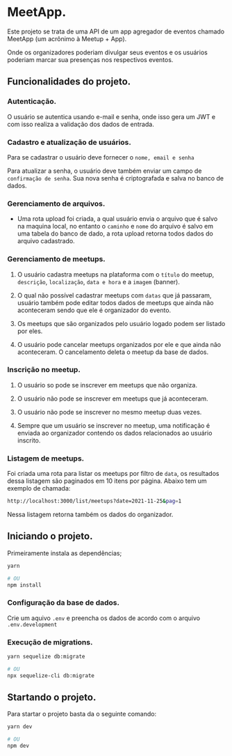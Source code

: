 # MeetApp.

Este projeto se trata de uma API de um app agregador de
eventos chamado MeetApp (um acrônimo à Meetup + App).

Onde os organizadores poderiam divulgar seus
eventos e os usuários poderiam marcar sua presenças nos
respectivos eventos.

## Funcionalidades do projeto.
### Autenticação.
O usuário se autentica usando e-mail e senha, onde isso gera um JWT e com isso realiza a validação dos dados de entrada.

### Cadastro e atualização de usuários.
Para se cadastrar o usuário deve fornecer o ``nome, email e senha``

Para atualizar a senha, o usuário deve também enviar um campo de ``confirmação de senha``.
Sua nova senha é criptografada e salva no banco de dados.

### Gerenciamento de arquivos.
- Uma rota upload foi criada, a qual usuário envia o arquivo que é salvo na maquina local, no entanto o ``caminho`` e ``nome`` do arquivo é salvo em uma tabela do banco de dado, a rota upload retorna todos dados do arquivo cadastrado.

### Gerenciamento de meetups.
1. O usuário cadastra meetups na plataforma com o ``título`` do meetup, ``descrição``, ``localização``, ``data e hora`` e a ``imagem`` (banner).

2. O qual não possível cadastrar meetups com `datas` que já passaram,
usuário também pode editar todos dados de meetups que ainda não aconteceram sendo que ele é organizador do evento.

3. Os meetups que são organizados pelo usuário logado podem ser listado por eles.

4. O usuário pode cancelar meetups organizados por ele e que ainda não aconteceram. O cancelamento deleta o meetup da base de dados.

### Inscrição no meetup.
1. O usuário so pode se inscrever em meetups que não organiza.

2. O usuário não pode se inscrever em meetups que já aconteceram.

3. O usuário não pode se inscrever no mesmo meetup duas vezes.

4. Sempre que um usuário se inscrever no meetup, uma notificação é enviada ao organizador contendo os dados relacionados ao usuário inscrito.

### Listagem de meetups.
Foi criada uma rota para listar os meetups por filtro de ``data``, os resultados dessa listagem são paginados em 10 itens por página. Abaixo tem um exemplo de chamada:

```sh
http://localhost:3000/list/meetups?date=2021-11-25&pag=1
```
Nessa listagem retorna também os dados do organizador.

## Iniciando o projeto.

Primeiramente instala as dependências;
```sh
yarn

# OU
npm install
```
### Configuração da base de dados.
Crie um aquivo ``.env`` e preencha os dados de acordo com o arquivo `.env.development`

### Execução de migrations.

```sh
yarn sequelize db:migrate

# OU
npx sequelize-cli db:migrate
```
## Startando o projeto.
Para startar o projeto basta da o seguinte comando:

```sh
yarn dev

# OU
npm dev
```


